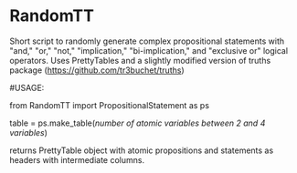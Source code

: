 # RandomTT
Short script to randomly generate complex propositional statements with "and," "or," "not," "implication," "bi-implication," and "exclusive or" logical operators.
Uses PrettyTables and a slightly modified version of truths package (https://github.com/tr3buchet/truths)

#USAGE:

from RandomTT import PropositionalStatement as ps

table = ps.make_table(*number of atomic variables between 2 and 4 variables*)

returns PrettyTable object with atomic propositions and statements as headers with intermediate columns.
